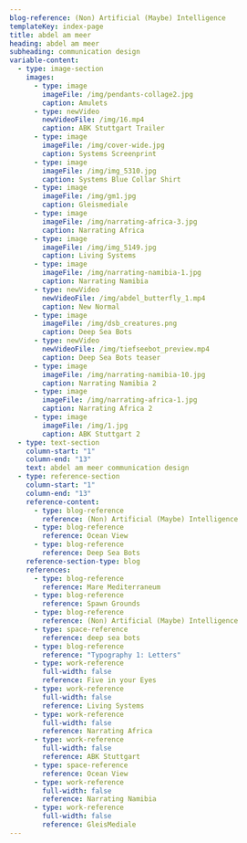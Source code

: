 ```yaml
---
blog-reference: (Non) Artificial (Maybe) Intelligence
templateKey: index-page
title: abdel am meer
heading: abdel am meer
subheading: communication design
variable-content:
  - type: image-section
    images:
      - type: image
        imageFile: /img/pendants-collage2.jpg
        caption: Amulets
      - type: newVideo
        newVideoFile: /img/16.mp4
        caption: ABK Stuttgart Trailer
      - type: image
        imageFile: /img/cover-wide.jpg
        caption: Systems Screenprint
      - type: image
        imageFile: /img/img_5310.jpg
        caption: Systems Blue Collar Shirt
      - type: image
        imageFile: /img/gm1.jpg
        caption: Gleismediale
      - type: image
        imageFile: /img/narrating-africa-3.jpg
        caption: Narrating Africa
      - type: image
        imageFile: /img/img_5149.jpg
        caption: Living Systems
      - type: image
        imageFile: /img/narrating-namibia-1.jpg
        caption: Narrating Namibia
      - type: newVideo
        newVideoFile: /img/abdel_butterfly_1.mp4
        caption: New Normal
      - type: image
        imageFile: /img/dsb_creatures.png
        caption: Deep Sea Bots
      - type: newVideo
        newVideoFile: /img/tiefseebot_preview.mp4
        caption: Deep Sea Bots teaser
      - type: image
        imageFile: /img/narrating-namibia-10.jpg
        caption: Narrating Namibia 2
      - type: image
        imageFile: /img/narrating-africa-1.jpg
        caption: Narrating Africa 2
      - type: image
        imageFile: /img/1.jpg
        caption: ABK Stuttgart 2
  - type: text-section
    column-start: "1"
    column-end: "13"
    text: a﻿bdel am meer communication design
  - type: reference-section
    column-start: "1"
    column-end: "13"
    reference-content:
      - type: blog-reference
        reference: (Non) Artificial (Maybe) Intelligence
      - type: blog-reference
        reference: Ocean View
      - type: blog-reference
        reference: Deep Sea Bots
    reference-section-type: blog
    references:
      - type: blog-reference
        reference: Mare Mediterraneum
      - type: blog-reference
        reference: Spawn Grounds
      - type: blog-reference
        reference: (Non) Artificial (Maybe) Intelligence
      - type: space-reference
        reference: deep sea bots
      - type: blog-reference
        reference: "Typography 1: Letters"
      - type: work-reference
        full-width: false
        reference: Five in your Eyes
      - type: work-reference
        full-width: false
        reference: Living Systems
      - type: work-reference
        full-width: false
        reference: Narrating Africa
      - type: work-reference
        full-width: false
        reference: ABK Stuttgart
      - type: space-reference
        reference: Ocean View
      - type: work-reference
        full-width: false
        reference: Narrating Namibia
      - type: work-reference
        full-width: false
        reference: GleisMediale
---
```

